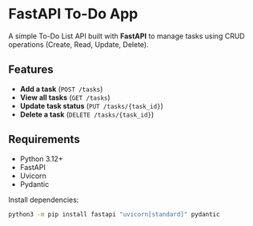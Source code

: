 # FastAPI To-Do App

A simple To-Do List API built with **FastAPI** to manage tasks using CRUD operations (Create, Read, Update, Delete).

## Features

- **Add a task** (`POST /tasks`)
- **View all tasks** (`GET /tasks`)
- **Update task status** (`PUT /tasks/{task_id}`)
- **Delete a task** (`DELETE /tasks/{task_id}`)

## Requirements

- Python 3.12+
- FastAPI
- Uvicorn
- Pydantic

Install dependencies:

```bash
python3 -m pip install fastapi "uvicorn[standard]" pydantic
